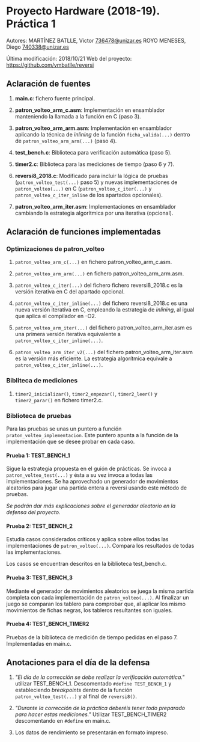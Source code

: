 Proyecto Hardware (2018-19). Práctica 1
=======================================
Autores:  MARTÍNEZ BATLLE, Victor <736478@unizar.es>
           ROYO MENESES, Diego <740338@unizar.es>

Última modificación: 2018/10/21
Web del proyecto: https://github.com/vmbatlle/reversi

Aclaración de fuentes
---------------------
1. **main.c**: fichero fuente principal.

1. **patron_volteo_arm_c.asm**: Implementación en ensamblador manteniendo la llamada a la función en C (paso 3).

1. **patron_volteo_arm_arm.asm**: Implementación en ensamblador aplicando la técnica de _inlining_ de la función `ficha_valida(...)` dentro de `patron_volteo_arm_arm(...)` (paso 4).

1. **test_bench.c**: Biblioteca para verificación automática (paso 5).

1. **timer2.c**: Biblioteca para las mediciones de tiempo (paso 6 y 7).

1. **reversi8_2018.c**: Modificado para incluir la lógica de pruebas (`patron_volteo_test(...)` paso 5) y nuevas implementaciones de `patron_volteo(...)` en C (`patron_volteo_c_iter(...)`  y `patron_volteo_c_iter_inline` de los apartados opcionales).

1. **patron_volteo_arm_iter.asm**: Implementaciones en ensamblador cambiando la estrategia algorítmica por una iterativa (opcional).

Aclaración de funciones implementadas
-------------------------------------
### Optimizaciones de patron_volteo
1. `patron_volteo_arm_c(...)` en fichero patron_volteo_arm_c.asm.

1. `patron_volteo_arm_arm(...)` en fichero patron_volteo_arm_arm.asm.

1. `patron_volteo_c_iter(...)` del fichero fichero reversi8_2018.c es la versión iterativa en C del apartado opcional.

1. `patron_volteo_c_iter_inline(...)` del fichero reversi8_2018.c es una nueva versión iterativa en C, empleando la estrategia de _inlining_, al igual que aplica el compilador en -O2.

1. `patron_volteo_arm_iter(...)` del fichero patron_volteo_arm_iter.asm es una primera versión iterativa equivalente a `patron_volteo_c_iter_inline(...)`.

1. `patron_volteo_arm_iter_v2(...)` del fichero patron_volteo_arm_iter.asm es la versión más eficiente. La estrategia algorítmica equivale a `patron_volteo_c_iter_inline(...)`.

### Bibliteca de mediciones
1. `timer2_inicializar()`, `timer2_empezar()`, `timer2_leer()` y `timer2_parar()` en fichero timer2.c.

### Biblioteca de pruebas
Para las pruebas se unas un puntero a función `praton_volteo_implementacion`. Este puntero apunta a la función de la implementación que se desee probar en cada caso.

#### Prueba 1: TEST_BENCH_1
Sigue la estrategia propuesta en el guión de prácticas. Se invoca a `patron_volteo_test(...)` y ésta a su vez invoca a todas las implementaciones. Se ha aprovechado un generador de movimientos aleatorios para jugar una partida entera a reversi usando este método de pruebas.

_Se podrán dar más explicaciones sobre el generador aleatorio en la defensa del proyecto._

#### Prueba 2: TEST_BENCH_2
Estudia casos considerados críticos y aplica sobre ellos todas las implementaciones de `patron_volteo(...)`. Compara los resultados de todas las implementaciones.

Los casos se encuentran descritos en la biblioteca test_bench.c.

#### Prueba 3: TEST_BENCH_3
Mediante el generador de movimientos aleatorios se juega la misma partida completa con cada implementación de `patron_volteo(...)`. Al finalizar un juego se comparan los tablero para comprobar que, al aplicar los mismo movimientos de fichas negras, los tableros resultantes son iguales.

#### Prueba 4: TEST_BENCH_TIMER2
Pruebas de la biblioteca de medición de tiempo pedidas en el paso 7. Implementadas en main.c.

Anotaciones para el día de la defensa
-------------------------------------
1. _"El día de la corrección se debe realizar la verificación automática."_ utilizar TEST_BENCH_1. Descomentado `#define TEST_BENCH_1` y estableciendo _breakpoints_ dentro de la función `patron_volteo_test(...)` y al final de `reversi8()`.

1. _"Durante la corrección de la práctica
deberéis tener todo preparado para hacer estas mediciones."_ Utilizar TEST_BENCH_TIMER2 descomentando en `#define` en main.c.

1. Los datos de rendimiento se presentarán en formato impreso.
